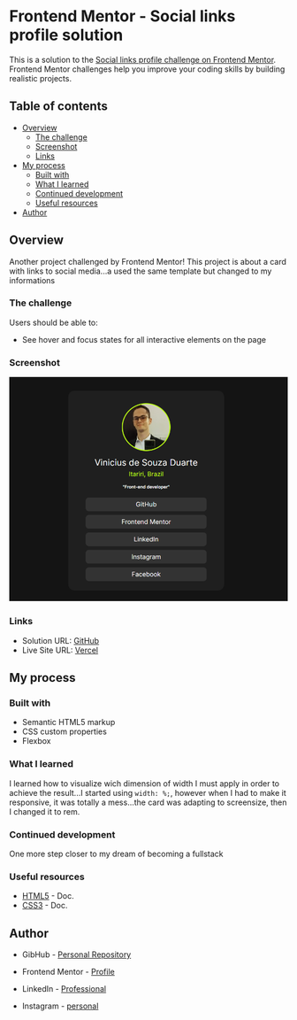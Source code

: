 # Frontend Mentor - Social links profile solution

This is a solution to the [Social links profile challenge on Frontend Mentor](https://www.frontendmentor.io/challenges/social-links-profile-UG32l9m6dQ). Frontend Mentor challenges help you improve your coding skills by building realistic projects. 

## Table of contents

- [Overview](#overview)
  - [The challenge](#the-challenge)
  - [Screenshot](#screenshot)
  - [Links](#links)
- [My process](#my-process)
  - [Built with](#built-with)
  - [What I learned](#what-i-learned)
  - [Continued development](#continued-development)
  - [Useful resources](#useful-resources)
- [Author](#author)

## Overview

Another project challenged by Frontend Mentor! This project is about a card with links to social media...a used the same template but changed to my informations

### The challenge

Users should be able to:

- See hover and focus states for all interactive elements on the page

### Screenshot

![Screenshot](./assets/images/screenshot/screenshot.png)

### Links

- Solution URL: [GitHub](https://frontend-mentor-social-link-files.vercel.app/)
- Live Site URL: [Vercel](https://frontend-mentor-social-link-files.vercel.app/)

## My process

### Built with

- Semantic HTML5 markup
- CSS custom properties
- Flexbox

### What I learned

I learned how to visualize wich dimension of width I must apply in order to achieve the result...I started using `width: %;`, however when I had to make it responsive, it was totally a mess...the card was adapting to screensize, then I changed it to rem.


### Continued development

One more step closer to my dream of becoming a fullstack

### Useful resources

- [HTML5](https://developer.mozilla.org/en-US/docs/Web) - Doc.
- [CSS3](https://developer.mozilla.org/en-US/docs/Web/CSS) - Doc.

## Author

- GibHub - [Personal Repository](https://github.com/ViniCellist)
- Frontend Mentor - [Profile](https://www.frontendmentor.io/profile/ViniCellist)
- LinkedIn - [Professional](https://www.linkedin.com/in/vinicius-de-souza-duarte-57937b192/)

- Instagram - [personal](https://www.instagram.com/vinicius_duartesd/)

